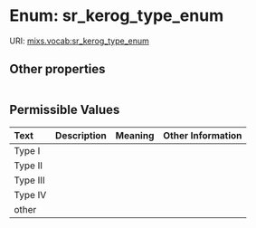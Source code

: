 
# Enum: sr_kerog_type_enum




URI: [mixs.vocab:sr_kerog_type_enum](https://w3id.org/mixs/vocab/sr_kerog_type_enum)


## Other properties

|  |  |  |
| --- | --- | --- |

## Permissible Values

| Text | Description | Meaning | Other Information |
| :--- | :---: | :---: | ---: |
| Type I |  |  |  |
| Type II |  |  |  |
| Type III |  |  |  |
| Type IV |  |  |  |
| other |  |  |  |

